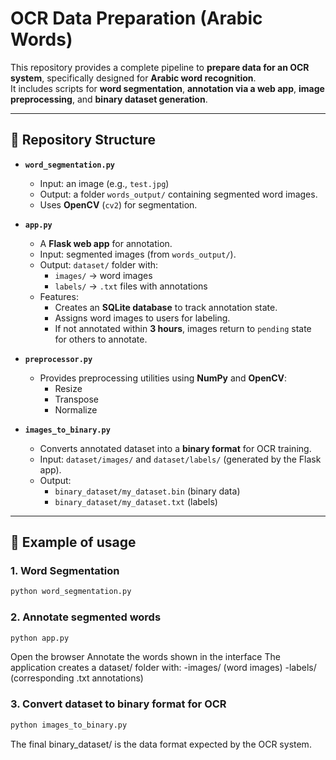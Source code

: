 # OCR Data Preparation (Arabic Words)

This repository provides a complete pipeline to **prepare data for an OCR system**, specifically designed for **Arabic word recognition**.  
It includes scripts for **word segmentation**, **annotation via a web app**, **image preprocessing**, and **binary dataset generation**.

---

## 📂 Repository Structure

- **`word_segmentation.py`**  
  - Input: an image (e.g., `test.jpg`)  
  - Output: a folder `words_output/` containing segmented word images.  
  - Uses **OpenCV** (`cv2`) for segmentation.  

- **`app.py`**  
  - A **Flask web app** for annotation.  
  - Input: segmented images (from `words_output/`).  
  - Output: `dataset/` folder with:
    - `images/` → word images  
    - `labels/` → `.txt` files with annotations  
  - Features:
    - Creates an **SQLite database** to track annotation state.  
    - Assigns word images to users for labeling.  
    - If not annotated within **3 hours**, images return to `pending` state for others to annotate.  

- **`preprocessor.py`**  
  - Provides preprocessing utilities using **NumPy** and **OpenCV**:
    - Resize  
    - Transpose  
    - Normalize  

- **`images_to_binary.py`**  
  - Converts annotated dataset into a **binary format** for OCR training.  
  - Input: `dataset/images/` and `dataset/labels/` (generated by the Flask app).  
  - Output:  
    - `binary_dataset/my_dataset.bin` (binary data)  
    - `binary_dataset/my_dataset.txt` (labels)  

---

## 🚀 Example of usage

### 1. Word Segmentation
```bash
python word_segmentation.py
```
### 2. Annotate segmented words
```bash
python app.py
```
Open the browser
Annotate the words shown in the interface
The application creates a dataset/ folder with:
  -images/ (word images)
  -labels/ (corresponding .txt annotations)

### 3. Convert dataset to binary format for OCR
```bash
python images_to_binary.py
```
The final binary_dataset/ is the data format expected by the OCR system.

